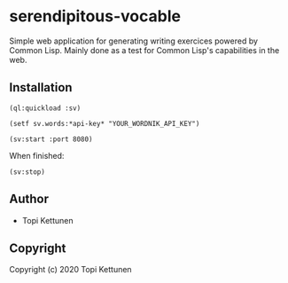 # serendipitous-vocable

Simple web application for generating writing exercices powered by Common
Lisp. Mainly done as a test for Common Lisp's capabilities in the web.

## Installation

``` common-lisp
(ql:quickload :sv)

(setf sv.words:*api-key* "YOUR_WORDNIK_API_KEY")

(sv:start :port 8080)
```

When finished:

``` common-lisp
(sv:stop)
```

## Author

* Topi Kettunen

## Copyright

Copyright (c) 2020 Topi Kettunen
